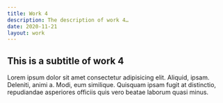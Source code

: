 ```yaml
---
title: Work 4
description: The description of work 4…
date: 2020-11-21
layout: work
---
```


## This is a subtitle of work 4

Lorem ipsum dolor sit amet consectetur adipisicing elit. Aliquid, ipsam. Deleniti, animi a. Modi, eum similique. Quisquam ipsam fugit at distinctio, repudiandae asperiores officiis quis vero beatae laborum quasi minus.